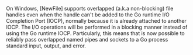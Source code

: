 On Windows, [NewFile] supports overlapped (a.k.a non-blocking) file handles even
when the handle can't be added to the Go runtime I/O Completion Port (IOCP), normally
because it is already attached to another IOCP. The I/O operations will be performed in
a blocking manner instead of using the Go runtime IOCP.
Particularly, this means that is now possible to reliably pass overlapped named pipes and
sockets to a Go process standard input, output, and error.